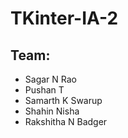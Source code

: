 # TKinter-IA-2

## Team:

-   Sagar N Rao
-   Pushan T
-   Samarth K Swarup
-   Shahin Nisha
-   Rakshitha N Badger
